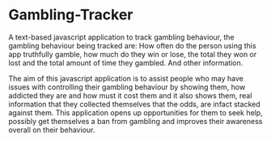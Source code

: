 # Gambling-Tracker
A text-based javascript application to track gambling behaviour, the gambling behaviour being tracked are: How often do the person using this app truthfully gamble, how much do they win or lose, the total they won or lost and the total amount of time they gambled. And other information.

The aim of this javascript application is to assist people who may have issues with controlling their gambling behaviour by showing them, how addicted they are and how must it cost them and it also shows them, real information that they collected themselves that the odds, are infact stacked against them. This application opens up opportunities for them to seek help, possibly get themselves a ban from gambling and improves their awareness overall on their behaviour.
